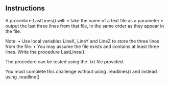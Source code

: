 ## Instructions
A procedure LastLines() will:
• take the name of a text file as a parameter
• output the last three lines from that file, in the same order as they appear in the file.

Note:
• Use local variables LineX, LineY and LineZ to store the three lines from the file.
• You may assume the file exists and contains at least three lines. Write the procedure LastLines().

The procedure can be tested using the .txt file provided.

You must complete this challenge without using .readlines() and instead using .readline()
